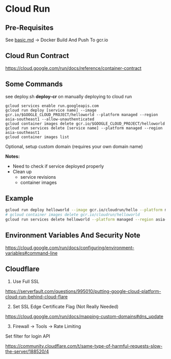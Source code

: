 # Cloud Run

## Pre-Requisites

See [basic.md](basic.md) -> Docker Build And Push To gcr.io

## Cloud Run Contract

https://cloud.google.com/run/docs/reference/container-contract

## Some Commands

see deploy.sh **deploy-cr** on manually deploying to cloud run

```
gcloud services enable run.googleapis.com
gcloud run deploy [service name] --image gcr.io/$GOOGLE_CLOUD_PROJECT/helloworld --platform managed --region asia-southeast1 --allow-unauthenticated
gcloud container images delete gcr.io/$GOOGLE_CLOUD_PROJECT/helloworld
gcloud run services delete [service name] --platform managed --region asia-southeast1
gcloud container images list
```

Optional, setup custom domain (requires your own domain name)

**Notes:**
- Need to check if service deployed properly
- Clean up
  - service revisions
  - container images

## Example

```bash
gcloud run deploy helloworld --image gcr.io/cloudrun/hello --platform managed --region asia-east1 --allow-unauthenticated --port=3000
# gcloud container images delete gcr.io/cloudrun/helloworld
gcloud run services delete helloworld --platform managed --region asia-east1
```

## Environment Variables And Security Note

https://cloud.google.com/run/docs/configuring/environment-variables#command-line


## Cloudflare

1. Use Full SSL

https://serverfault.com/questions/995010/putting-google-cloud-platform-cloud-run-behind-cloud-flare

2. Set SSL Edge Certificate Flag (Not Really Needed) 

https://cloud.google.com/run/docs/mapping-custom-domains#dns_update

3. Firewall -> Tools -> Rate Limiting

Set filter for login API

https://community.cloudflare.com/t/same-type-of-harmful-requests-slow-the-server/188520/4

